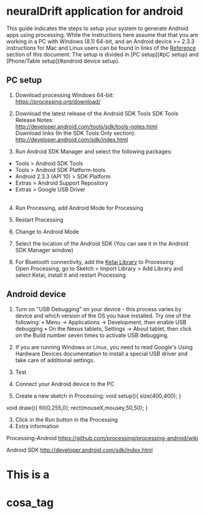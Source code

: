 # neuralDrift application for android

This guide indicates the steps to setup your system to generate Android apps using processing. While the instructions here assume that that you are working in a PC with Windows (8.1) 64-bit, and an Android device >= 2.3.3 instructions for Mac and Linux users can be found in links of the [Reference](#foo) section of this document. The setup is divided in [PC setup](#pC setup) and [Phone/Table setup](#android device setup).

## PC setup

1. Download processing Windows 64-bit: <br/>
https://processing.org/download/

2. Download the latest release of the Android SDK Tools
SDK Tools Release Notes: <br/>
http://developer.android.com/tools/sdk/tools-notes.html <br/>
Download links (In the SDK Tools Only section):<br/>
http://developer.android.com/sdk/index.html

3. Run Android SDK Manager and select the following packages:
  * Tools > Android SDK Tools
  *	Tools > Android SDK Platform-tools
  *	Android 2.3.3 (API 10) > SDK Platform
  *	Extras > Android Support Repository
  *	Extras > Google USB Driver
  <br/><br/>
4. Run Processing, add Android Mode for Processing

5. Restart Processing

6. Change to Android Mode

7. Select the location of the Android SDK (You can see it in the Android SDK Manager window)

8. For Bluetooth connectivity, add the [Ketai Library](https://code.google.com/p/ketai/) to Processing:<br/> Open Processing, go to Sketch > Import Library > Add Library and select Ketai, install it and restart Processing

##	Android device
1.	Turn on "USB Debugging" on your device - this process varies by device and which version of the OS you have installed. Try one of the following:
•	Menu → Applications → Development, then enable USB debugging
•	On the Nexus tablets, Settings → About tablet, then click on the Build number seven times to activate USB debugging.
2.	If you are running Windows or Linux, you need to read Google's Using Hardware Devices documentation to install a special USB driver and take care of additional settings.
3.	Test

1.	Connect your Android device to the PC
2.	Create a new sketch in Processing:
void setup(){
size(400,400);
}

void draw(){
fill(0,255,0);
rect(mouseX,mousey,50,50);
}

3.	Click in the Run button in the Processing
4.	Extra information

Processing-Android
https://github.com/processing/processing-android/wiki

Android SDK
http://developer.android.com/sdk/index.html

# This is a <H1> cosa_tag
